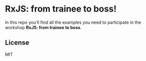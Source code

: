 # RxJS: from trainee to boss!

In this repo you'll find all the examples you need to participate in the workshop **RxJS: from trainee to boss**.

## License

MIT
